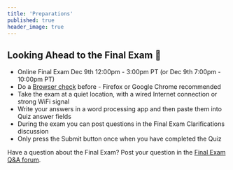 ```yaml
---
title: 'Preparations'
published: true
header_image: true
---
```


## Looking Ahead to the Final Exam 🔭

- Online Final Exam Dec 9th 12:00pm - 3:00pm PT (or Dec 9th 7:00pm - 10:00pm PT)
- Do a [Browser check](https://www.whatismybrowser.com/) before - Firefox or Google Chrome recommended
- Take the exam at a quiet location, with a wired Internet connection or strong WiFi signal
- Write your answers in a word processing app and then paste them into Quiz answer fields
- During the exam you can post questions in the Final Exam Clarifications discussion
- Only press the Submit button once when you have completed the Quiz

Have a question about the Final Exam? Post your question in the [Final Exam Q&A forum](https://canvas.sfu.ca/courses/56304/discussion_topics/1113731).
